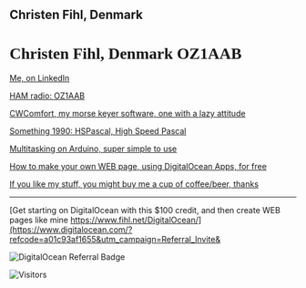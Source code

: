 ## Christen Fihl, Denmark


# <font face="Monotype Corsiva">Christen Fihl, Denmark  OZ1AAB</font>

[Me, on LinkedIn](https://www.linkedin.com/in/christenfihl/)

[HAM radio: OZ1AAB](/oz1aab/)

[CWComfort, my morse keyer software, one with a lazy attitude](/cw/)

[Something 1990: HSPascal, High Speed Pascal](/HSPascal/)

[Multitasking on Arduino, super simple to use](/hsCoRoutines/)

[How to make your own WEB page, using DigitalOcean Apps, for free](/DigitalOcean/)

[If you like my stuff, you might buy me a cup of coffee/beer, thanks](https://www.buymeacoffee.com/Fihl)

---

[Get starting on DigitalOcean with this $100 credit, and then create WEB pages like mine https://www.fihl.net/DigitalOcean/](https://www.digitalocean.com/?refcode=a01c93af1655&utm_campaign=Referral_Invite&

![DigitalOcean Referral Badge](https://web-platforms.sfo2.digitaloceanspaces.com/WWW/Badge%203.svg)

![Visitors](https://s11.flagcounter.com/map/SLQM/size_t/txt_000000/border_CCCCCC/pageviews_1/viewers_Christen+Fihl/flags_0/)
<!-- href="https://info.flagcounter.com/4ErU -->

